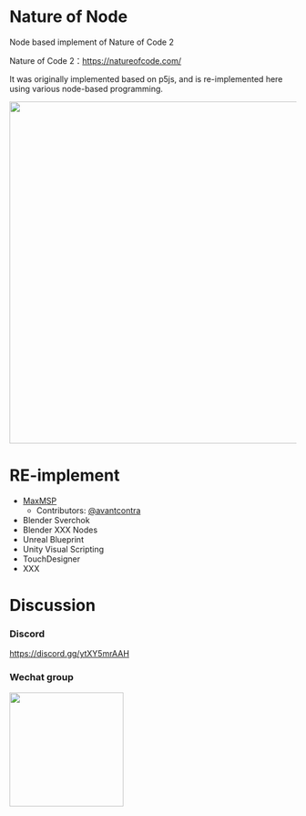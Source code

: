 # Nature of Node
Node based implement of Nature of Code 2

Nature of Code 2：https://natureofcode.com/ 

It was originally implemented based on p5js, and is re-implemented here using various node-based programming.

<img src="https://github.com/code-2-art/natureofnode/assets/659937/b657bcab-b143-43e8-8655-00bcafeff386" width="600"/>

# RE-implement
- [MaxMSP](./maxmsp)
  - Contributors: [@avantcontra](https://github.com/avantcontra)
- Blender Sverchok
- Blender XXX Nodes
- Unreal Blueprint
- Unity Visual Scripting
- TouchDesigner
- XXX

# Discussion
### Discord
https://discord.gg/ytXY5mrAAH

### Wechat group
<img src="https://github.com/code-2-art/natureofnode/assets/659937/a48f661b-86e2-4b4b-a2ef-5af72838b188" width="200"/>
